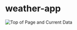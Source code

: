﻿# weather-app
![Top of Page and Current Data](https://user-images.githubusercontent.com/65527695/184237877-cfd9843d-622a-42f6-b779-edda74927b1a.PNG)
